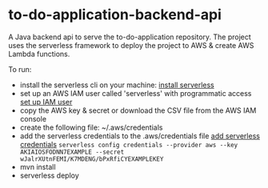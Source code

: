 # to-do-application-backend-api
A Java backend api to serve the to-do-application repository. 
The project uses the serverless framework to deploy the project to AWS & create AWS Lambda functions.

To run:
* install the serverless cli on your machine: [install serverless](https://www.serverless.com/framework/docs/getting-started/)
* set up an AWS IAM user called 'serverless' with programmatic access [set up IAM user](https://docs.aws.amazon.com/IAM/latest/UserGuide/id_users_create.html)
* copy the AWS key & secret or download the CSV file from the AWS IAM console  
* create the following file:
  ~/.aws/credentials
* add the serverless credentials to the .aws/credentials file [add serverless credentials](https://www.serverless.com/framework/docs/providers/aws/guide/credentials/#setup-with-serverless-config-credentials-command)
  `serverless config credentials --provider aws --key AKIAIOSFODNN7EXAMPLE --secret wJalrXUtnFEMI/K7MDENG/bPxRfiCYEXAMPLEKEY`
* mvn install
* serverless deploy

